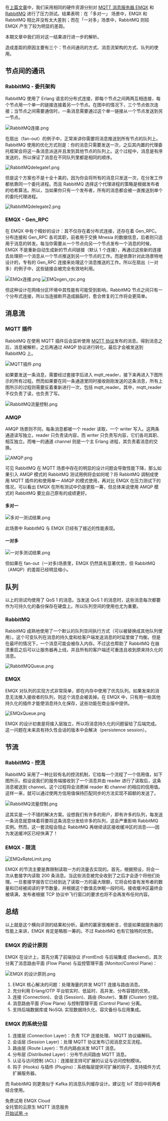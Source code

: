 在[上篇文章](https://www.emqx.com/zh/blog/emqx-or-rabbitmq-part-1)中，我们采用相同的硬件资源分别对 [MQTT 消息服务器 EMQX](https://www.emqx.com/zh/products/emqx) 和 [RabbitMQ](https://www.rabbitmq.com) 进行了压力测试。结果表明：在「多对一」 场景中，EMQX 和 RabbitMQ 相比并没有太大差别；而在「一对多」场景中，RabbitMQ 则较 EMQX 产生了较为明显的差距。

本期文章中我们将对这一结果进行进一步的解析。

造成差距的原因主要有三个：节点间通讯的方式、消息流架构的方式、队列的使用。



## 节点间的通讯

### RabbitMQ - 委托架构

RabbitMQ 使用了 Erlang 语言的分布式连接，即每个节点之间两两互相连接，每个节点用一个单一的链接连接着另一个节点。在图中的情况下，三个节点依次连接；当节点之间需要通信时，一条消息需要通过这个单一链接从一个节点发送到另一节点。

![RabbitMQ连接.png](https://assets.emqx.com/images/77d2292e39b54f54985bcba287647754.png)

在扇出（fan-out）的例子中，正常来讲你需要将消息推送到所有节点的队列上。RabbitMQ 使用的优化方式则是：你的消息只需要发送一次，之后其内置的代理委托框架会将这一条消息派送并且发到其他节点的队列上。这个过程中，消息是有序发送的，所以保证了消息在不同队列里都是相同的顺序。

![RabbitMQdelegate1.png](https://assets.emqx.com/images/6b7b0e22e32e14c876164a894f9f3505.png)

但是这个方案也不是十全十美的，因为你会将所有的消息只发送一次，在分发工作都依靠同一个委托进程。而且 RabbitMQ 选择这个代理进程的策略是根据发布者的哈希算法。所以，当如果你只有一个发布者，所有的消息都会被一直推送到单个的委托代理进程。

![RabbitMQdelegate2.png](https://assets.emqx.com/images/3701be881446123170efa08751cd5c2f.png)

### EMQX - Gen_RPC

在 EMQX 中有个精妙的设计：其不仅存在着分布式连接，还存在着 Gen_RPC。分布连接和 Gen_RPC 各司其职，前者用于交换 Mnesia 的数据信息，后者则只适用于消息的转发。每当你需要从一个节点向另一个节点发布一个消息的时候，EMQX 不是重新自动生成新的节点间链接（默认 1 个连接），再通过这些新的连接去处理把一个消息从一个节点推送到另一个节点的工作。而是依靠针对此场景特地设计的，专有的 Gen_RPC 连接来处理这个消息推送的工作。所以在扇出（一对多）的例子中，这些链接会被完全有效地利用。

![EMQx连接.png](https://assets.emqx.com/images/85793cea9e516f5981fba9299240fe6f.png)
![EMQxgen_rpc.png](https://assets.emqx.com/images/fee9e2f293c7e5b5ca7fc585ccc433dd.png)

但这种设计在网络分区环境中其性能有可能受到影响，RabbitMQ 节点之间只有一个分布式连接，所以当连接断开造成脑裂时，愈合修复的工作将会更简单。



## 消息流

### MQTT 插件

RabbitMQ 在使用 MQTT 插件后会监听使用 [MQTT 协议](https://www.emqx.com/zh/mqtt-guide)发布的消息。得到消息之后，消息被解析，之后再通过 AMQP 协议进行转化，最后才会被发送到 RabbitMQ 上。

![MQTT插件.png](https://assets.emqx.com/images/1197c10dd374beb30c9c14d8631801b6.png)

如果要发送一条消息，需要经过套接字后进入 mqtt_reader，接下来再进入下图所示的所有过程。然而如果要在同一条通道里同时接收刚刚发送的这条消息，所有上图所示的过程则需要反着重新进行一次，包括 mqtt_reader。其中，mqtt_reader 不仅负责了读，也负责了写。

![RabbitMQ流量控制.png](https://assets.emqx.com/images/f911ce3b56e625fefaf3dcaa9862eaf3.png)

### AMQP

AMQP 场景则不同，每条消息都被一个 reader 读取，一个 writer 写入。这两条通道读写独立，reader 只负责读内容，而 writer 只负责写内容，它们各司其职、相互独立。而唯一的通道 channel 则是一个主 Erlang 进程，其负责着消息的交换。

![AMQP.png](https://assets.emqx.com/images/17717215892fdfd1f1b7a5b47b327d9b.png)

可见 RabbitMQ 在 MQTT 场景中存在的明显的设计问题会导致性能下降，那么如果引入 AMQP 模式的 RabbitMQ 测试用例将会如何呢？将 RabbitMQ 调制成使用 MQTT 插件的和使用单一 AMQP 的模式使用，再对比 EMQX 在压力测试下的情况，可以看出 EMQX 在所有测试中仍是更胜一筹，但总体来说使用 AMQP 模式的 RabbitMQ 要比自己原有的成绩更好。

#### 多对一

![多对一测试结果.png](https://assets.emqx.com/images/4ffa40292efbbe92616e2c78d88547c6.png)

此场景中 RabbitMQ 与 EMQX 已经有了接近的性能表现。

#### 一对多

![一对多测试结果.png](https://assets.emqx.com/images/2e39662f8ccb2cc9dab490197e0a2e22.png)

但如果在 fan-out（一对多)场景里，EMQX 仍然具有显著优势，但 RabbitMQ（AMQP）的差距已经明显缩小。



## 队列

以上的测试均使用了 QoS 1 的消息。当发送 QoS 1 的消息时，这些消息每次都要作为可持久化的备份保存在硬盘上。所以队列空间的使用也尤为重要。

### RabbitMQ

RabbitMQ 成熟地使用了一个默认的队列空间执行方式（可以被替换成其他队列使用）。这个可变队列在消息的持久度和给客户端发送消息的时延里做了均衡。但是在最坏的情况下，一个消息可能会被存入内存。不过这也帮助了 RabbitMQ 在崩溃重启之后可以让服务器再上线，并且所有的客户端还可重连且收到原来持久化的消息。

![RabbitMQQueue.png](https://assets.emqx.com/images/66284df763ff39f0b5fe45b52ba823e2.png)

### EMQX

EMQX 对队列的实现方式非常简单，即在内存中使用了优先队列。如果发来的消息无法推入接收者的队列，则这个消息会被丢掉。在 EMQX 中，只有用一些其他持久化的插件才能使消息持久化保存，这些功能在商业版中提供。

![EMQxQueue.png](https://assets.emqx.com/images/7eda1f96d217ecf4119212cf6bbdea44.png)

EMQX 的设计初衷是将接入层独立，所以将消息持久化的问题留给了后端完成。这一问题在未来具有持久性会话的版本中会解决（persistence session）。



## 节流

### RabbitMQ - 控流

RabbitMQ 采用了一种比较有名的控流机制，它给每一个流程了一个信用值，如下图所示。假设说我们的服务端接收到了一个消息并由 reader 进行了读取后，这条消息被送到 channel。这个过程将会消费掉 reader 和 channel 的相应的信用值。这样一来，就可以通过使两方信用值保持匹配同步的方法实现不超额的发送了。

![RabbitMQ流量控制.png](https://assets.emqx.com/images/372175d7554a2961d4c7d6b6dd1795ef.png)

这其实是一个不错的解决方案。设想我们有许多的用户，即有许多的队列，每发送一条消息就意味着将要将这条消息分发给许多的队列，这会严重影响 RabbitMQ 实例。然而，这一套流程会阻止 RabbitMQ 再继续读区接收缓冲区的消息——因为发送缓冲区已经快满了！

### EMQX - 限流

![EMQxRateLimit.png](https://assets.emqx.com/images/cca55a9d048c822eff3cd9c248990b20.png)

EMQX 的节流主要是靠限制读取一方的流量去实现的。首先，根据预设，将会一次从套接字内读取 200 条消息。当这些消息被完全收到了之后才会逐个将他们处理。一旦套接字报告它已经到达了读取一方的最大限额，它将会检查有发布者的数量和已经被阅读的字节数量，并根据这个数值去休眠一段时间。接收缓冲区最终会被填满，发布者根据 TCP 协议中飞行窗口的要求也将不会再发布任何内容。



## 总结

以上就是这个横向评测的结果和分析。最终的赢家很难断言，但是如果就服务器的性能上来讲，EMQX 肯定是略胜一筹的。不过 RabbitMQ 也有它独特的优势。

### EMQX 的设计原则

EMQX 在设计上，首先分离了前端协议 (FrontEnd) 与后端集成 (Backend)，其次分离了消息路由平面 (Flow Plane) 与监控管理平面 (Monitor/Control Plane)：

![EMQX 的设计原则.png](https://assets.emqx.com/images/81898acde206deb5c88bc237bcac7c7a.png)

1. EMQX 核心解决的问题：处理海量的并发 MQTT 连接与路由消息。
2. 充分利用 Erlang/OTP 平台软实时、低延时、高并发、分布容错的优势。
3. 连接 (Connection)、会话 (Session)、路由 (Router)、集群 (Cluster) 分层。
4. 消息路由平面 (Flow Plane) 与控制管理平面 (Control Plane) 分离。
5. 支持后端数据库或 NoSQL 实现数据持久化、容灾备份与应用集成。

### EMQX 的系统分层

1. 连接层 (Connection Layer)：负责 TCP 连接处理、 MQTT 协议编解码。
2. 会话层 (Session Layer)：处理 MQTT 协议发布订阅消息交互流程。
3. 路由层 (Route Layer)：节点内路由派发 MQTT 消息。
4. 分布层 (Distributed Layer)：分布节点间路由 MQTT 消息。
5. 认证与访问控制 (ACL)：连接层支持可扩展的认证与访问控制模块。
6. 钩子 (Hooks) 与插件 (Plugins)：系统每层提供可扩展的钩子，支持插件方式扩展服务器。

而 RabbitMQ 则更类似于 Kafka 的消息队列缓存设计。建议在 IoT 项目中将两者结合使用。


<section class="promotion">
    <div>
        免费试用 EMQX Cloud
        <div class="is-size-14 is-text-normal has-text-weight-normal">全托管的云原生 MQTT 消息服务</div>
    </div>
    <a href="https://accounts-zh.emqx.com/signup?continue=https://cloud.emqx.com/console/deployments/0?oper=new" class="button is-gradient px-5">开始试用 →</a >
</section>

